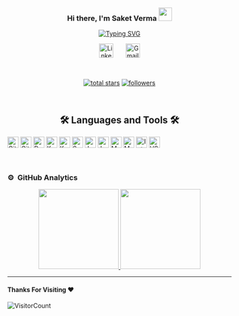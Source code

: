 <h3 align="center">
  Hi there, I'm Saket Verma
  <img src="https://media.giphy.com/media/hvRJCLFzcasrR4ia7z/giphy.gif" width="30">
</h3>

<p align="center">
  <a href="https://git.io/typing-svg"><img src="https://readme-typing-svg.herokuapp.com?font=Fira+Code&size=22&pause=1000&center=true&vCenter=true&width=440&height=45&lines=Software+Developer;Constant+Learner+;5%2B++years+of+coding+experience" alt="Typing SVG" /></a>
</p>


<!-- Social icons section -->
<p align="center">
    <a href="https://in.linkedin.com/in/saket-verma37"><img width="32px" alt="LinkedIn" title="LinkedIn" src="https://raw.githubusercontent.com/rahuldkjain/github-profile-readme-generator/master/src/images/icons/Social/linked-in-alt.svg"/></a>
  &#8287;&#8287;&#8287;&#8287;&#8287;
   <a href="mailto:saketverma.official@gmail.com"><img width="32px" alt="Gmail" title="Gmail" src="https://img.icons8.com/doodle/48/000000/gmail-new.png"/></a>
</p>

<br/>

<!-- Social badges section -->
<p align="center">
  <a href="https://github.com/illuvium37?tab=repositories&sort=stargazers">
    <img alt="total stars" title="Total stars on GitHub" src="https://custom-icon-badges.herokuapp.com/github/stars/illuvium37?color=55960c&style=for-the-badge&labelColor=488207&logo=star"/></a>
    
  <a href="https://github.com/illuvium37?tab=followers">
    <img alt="followers" title="Follow me on Github" src="https://custom-icon-badges.herokuapp.com/github/followers/illuvium37?color=236ad3&labelColor=1155ba&style=for-the-badge&logo=person-add&label=Follow&logoColor=white"/></a>
  
<!--     <a href="https://github.com/illuvium37/Simple-View-Counter">
  <img alt="views" title="GitHub profile views" src="https://freshidea.com/jonah/app/illuvium37-profile-views"/></a>
   -->
<!--   ![visitors](https://visitor-badge.laobi.icu/badge?page_id=illuvium37.illuvium37) 
  [GitHub Profile Views Counter]: https://github.com/illuvium37/github-profile-views-counter   -->
</p>

<br/>

<h2 align="center"> 🛠️ Languages and Tools 🛠️</h2>
<p>
  <a href="#"><img alt="Git" src="https://img.shields.io/badge/Git-F05033.svg?logo=git&logoColor=white" height="25" ></a>
  <a href="#"><img alt="GitHub Pages" src="https://img.shields.io/badge/GitHub%20Pages-327FC7.svg?logo=github&logoColor=white" height="25"></a>
  <a href="#"><img alt="Docker" src="https://img.shields.io/badge/Docker-2CA5E0?style=for-the-badge&logo=docker&logoColor=white" height="25"></a>
   <a href="#"><img alt="Kubernetes" src="https://img.shields.io/badge/kubernetes-326ce5.svg?&style=for-the-badge&logo=kubernetes&logoColor=white" height="25"></a>
     <a href="#"><img alt="Kafka" src="https://img.shields.io/badge/Apache_Kafka-231F20?style=for-the-badge&logo=apache-kafka&logoColor=white" height="25"></a>
  <a href="#"><img alt="Spring Boot" src="https://img.shields.io/badge/Spring_Boot-F2F4F9?style=for-the-badge&logo=spring-boot" height="25"></a>
  <a href="#"><img alt="Java" src="https://img.shields.io/badge/Java-ED8B00?style=for-the-badge&logo=java&logoColor=white" height="25"></a>
  <a href="#"><img alt="JavaScript" src="https://img.shields.io/badge/JavaScript-323330?style=for-the-badge&logo=javascript&logoColor=F7DF1E" height="25"></a>
    <a href="#"><img alt="MongoDB" src="https://img.shields.io/badge/MongoDB-4EA94B?style=for-the-badge&logo=mongodb&logoColor=white" height="25"></a>
  <a href="#"><img alt="MySql" src="https://img.shields.io/badge/MySQL-005C84?style=for-the-badge&logo=mysql&logoColor=white" height="25"></a>
  <a href="#"><img alt="Intellij Idea" src="https://img.shields.io/badge/IntelliJ_IDEA-000000.svg?style=for-the-badge&logo=intellij-idea&logoColor=white" height="25"></a>
    <a href="#"><img alt="VS Code" src="https://img.shields.io/badge/VSCode-0078D4?style=for-the-badge&logo=visual%20studio%20code&logoColor=white" height="25"></a>
</p> 

<br/>

### ⚙️ &nbsp;GitHub Analytics

<p align="center">
<a href="https://github.com/illuvium37">
  <img height="180em" src="https://github-readme-stats-eight-theta.vercel.app/api?username=illuvium37&show_icons=true&theme=algolia&include_all_commits=true&count_private=true"/>
  <img height="180em" src="https://github-readme-stats-eight-theta.vercel.app/api/top-langs/?username=illuvium37&layout=compact&langs_count=8&theme=algolia"/>
</a>
</p>
  
---
#### Thanks For Visiting  :heart:
![VisitorCount](https://profile-counter.glitch.me/illuvium37/count.svg)
  
  
<!-- MARKDOWN LINKS & IMAGES -->
<!-- https://www.markdownguide.org/basic-syntax/#reference-style-links -->
<!-- 
[contributors-shield]: https://img.shields.io/github/contributors/illuvium37/Best-README-Template.svg?style=for-the-badge
[contributors-url]: https://github.com/illuvium37/Best-README-Template/graphs/contributors -->
<!-- [forks-shield]: https://img.shields.io/github/forks/illuvium37/Best-README-Template.svg?style=for-the-badge
[forks-url]: https://github.com/illuvium37/Best-README-Template/network/members
[stars-shield]: https://img.shields.io/github/stars/illuvium37/Best-README-Template.svg?style=for-the-badge
[stars-url]: https://github.com/illuvium37/Best-README-Template/stargazers   -->
